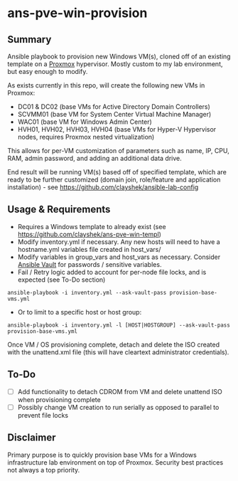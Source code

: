 # ans-pve-win-provision

## Summary

Ansible playbook to provision new Windows VM(s), cloned off of an existing template on a [Proxmox](https://www.proxmox.com/en/proxmox-ve) hypervisor. Mostly custom to my lab environment, but easy enough to modify.

As exists currently in this repo, will create the following new VMs in Proxmox:
- DC01 & DC02 (base VMs for Active Directory Domain Controllers)
- SCVMM01 (base VM for System Center Virtual Machine Manager)
- WAC01 (base VM for Windows Admin Center)
- HVH01, HVH02, HVH03, HVH04 (base VMs for Hyper-V Hypervisor nodes, requires Proxmox nested virtualization)

This allows for per-VM customization of parameters such as name, IP, CPU, RAM, admin password, and adding an additional data drive. 

End result will be running VM(s) based off of specified template, which are ready to be further customized (domain join, role/feature and application installation) - see https://github.com/clayshek/ansible-lab-config

## Usage & Requirements

- Requires a Windows template to already exist (see https://github.com/clayshek/ans-pve-win-templ)
- Modify inventory.yml if necessary. Any new hosts will need to have a hostname.yml variables file created in host_vars/
- Modify variables in group_vars and host_vars as necessary. Consider [Ansible Vault](https://docs.ansible.com/ansible/latest/user_guide/vault.html) for passwords / sensitive variables.
- Fail / Retry logic added to account for per-node file locks, and is expected (see To-Do section)

`ansible-playbook -i inventory.yml --ask-vault-pass provision-base-vms.yml`

- Or to limit to a specific host or host group:

`ansible-playbook -i inventory.yml -l [HOST|HOSTGROUP] --ask-vault-pass provision-base-vms.yml`

Once VM / OS provisioning complete, detach and delete the ISO created with the unattend.xml file (this will have cleartext administrator credentials).

## To-Do

 - [ ] Add functionality to detach CDROM from VM and delete unattend ISO when provisioning complete
 - [ ] Possibly change VM creation to run serially as opposed to parallel to prevent file locks

## Disclaimer

Primary purpose is to quickly provision base VMs for a Windows infrastructure lab environment on top of Proxmox. Security best practices not always a top priority. 